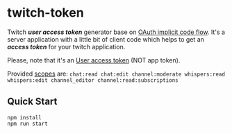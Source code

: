 # twitch-token
Twitch ***user access token*** generator base on [OAuth implicit code flow](https://dev.twitch.tv/docs/authentication/getting-tokens-oauth/#oauth-implicit-code-flow).
It's a server application with a little bit of client code which helps to get an ***access token*** for your twitch application.

Please, note that it's an [User access token](https://dev.twitch.tv/docs/authentication#types-of-tokens) (NOT app token).

Provided [scopes](https://dev.twitch.tv/docs/authentication/#scopes) are: ```chat:read chat:edit channel:moderate whispers:read whispers:edit channel_editor channel:read:subscriptions```

## Quick Start

~~~console
npm install
npm run start
~~~
